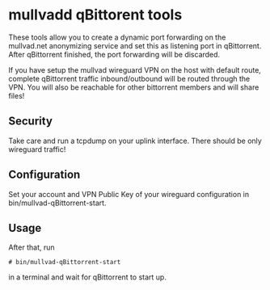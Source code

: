# mullvadd qBittorent tools

These tools allow you to create a dynamic port forwarding on the mullvad.net anonymizing service and set this as listening port in qBittorrent.
After qBittorrent finished, the port forwarding will be discarded.

If you have setup the mullvad wireguard VPN on the host with default route, complete qBittorrent traffic inbound/outbound will be routed through the VPN. 
You will also be reachable for other bittorrent members and will share files!

## Security
Take care and run a tcpdump on your uplink interface. There should be only wireguard traffic!

## Configuration

Set your account and VPN Public Key of your wireguard configuration in bin/mullvad-qBittorrent-start.

## Usage

After that, run
```
# bin/mullvad-qBittorrent-start
```
in a terminal and wait for qBittorrent to start up.

